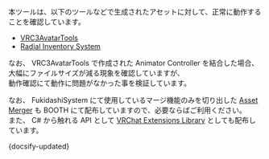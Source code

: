 本ツールは、以下のツールなどで生成されたアセットに対して、正常に動作することを確認しています。

- [VRC3AvatarTools](https://gatosyocora.booth.pm/items/2207020)
- [Radial Inventory System](https://yagihata.booth.pm/items/2278448)

なお、 VRC3AvatarTools で作成された Animator Controller を結合した場合、大幅にファイルサイズが減る現象を確認していますが、  
動作確認にて動作に問題がなかった事を検証しています。

なお、 FukidashiSystem にて使用しているマージ機能のみを切り出した [Asset Merger](https://natsuneko.booth.pm/items/2281798) も BOOTH にて配布していますので、必要ならばご利用ください。  
また、 C# から触れる API として [VRChat Extensions Library](https://github.com/mika-f/VRChat-ExtensionsLibrary) としても配布しています。

{docsify-updated}
